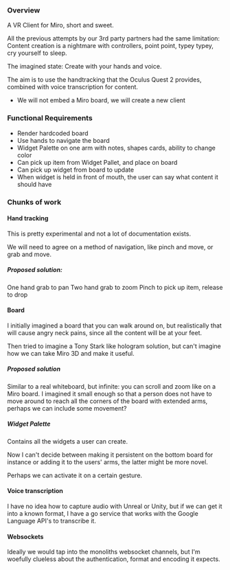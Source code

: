 ### Overview
A VR Client for Miro, short and sweet.

All the previous attempts by our 3rd party partners had the same limitation: Content creation is a nightmare with controllers, point point, typey typey, cry yourself to sleep.

The imagined state:
Create with your hands and voice.

The aim is to use the handtracking that the Oculus Quest 2 provides, combined with voice transcription for content.

- We will not embed a Miro board, we will create a new client

### Functional Requirements

- Render hardcoded board
- Use hands to navigate the board
- Widget Palette on one arm with notes, shapes cards, ability to change color
- Can pick up item from Widget Pallet, and place on board
- Can pick up widget from board to update
- When widget is held in front of mouth, the user can say what content it should have

### Chunks of work
#### Hand tracking
This is pretty experimental and not a lot of documentation exists.

We will need to agree on a method of navigation, like pinch and move, or grab and move.

##### Proposed solution:
One hand grab to pan
Two hand grab to zoom
Pinch to pick up item, release to drop

#### Board
I initially imagined a board that you can walk around on, but realistically that will cause angry neck pains, since all the content will be at your feet.

Then tried to imagine a Tony Stark like hologram solution, but can't imagine how we can take Miro 3D and make it useful.

##### Proposed solution
Similar to a real whiteboard, but infinite: you can scroll and zoom like on a Miro board.
I imagined it small enough so that a person does not have to move around to reach all the corners of the board with extended arms, perhaps we can include some movement?

##### Widget Palette
Contains all the widgets a user can create. 

Now I can't decide between making it persistent on the bottom board for instance or adding it to the users' arms, the latter might be more novel.

Perhaps we can activate it on a certain gesture.

#### Voice transcription
I have no idea how to capture audio with Unreal or Unity, but if we can get it into a known format, I have a go service that works with the Google Language API's to transcribe it.

#### Websockets
Ideally we would tap into the monoliths websocket channels, but I'm woefully clueless about the authentication, format and encoding it expects.

